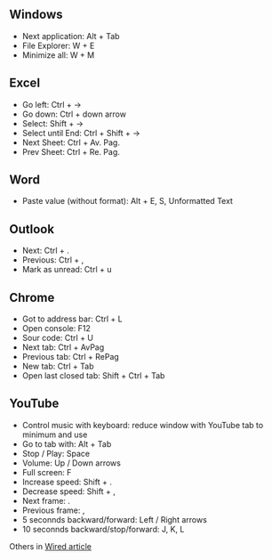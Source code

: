 ## Windows
- Next application: Alt + Tab
- File Explorer: W + E
- Minimize all: W + M

## Excel
- Go left: Ctrl + ->
- Go down: Ctrl + down arrow
- Select: Shift + ->
- Select until End: Ctrl + Shift + ->
- Next Sheet: Ctrl + Av. Pag.
- Prev Sheet: Ctrl + Re. Pag.

## Word
- Paste value (without format): Alt + E, S, Unformatted Text

## Outlook
- Next: Ctrl + .
- Previous: Ctrl + ,
- Mark as unread: Ctrl + u

## Chrome
- Got to address bar: Ctrl + L
- Open console: F12
- Sour code: Ctrl + U
- Next tab: Ctrl + AvPag
- Previous tab: Ctrl + RePag
- New tab: Ctrl + Tab
- Open last closed tab: Shift + Ctrl + Tab

## YouTube
- Control music with keyboard: reduce window with YouTube tab to minimum and use
- Go to tab with: Alt + Tab
- Stop / Play: Space
- Volume: Up / Down arrows
- Full screen: F
- Increase speed: Shift + .
- Decrease speed: Shift + ,
- Next frame: .
- Previous frame: ,
- 5 seconnds backward/forward: Left / Right arrows
- 10 seconnds backward/stop/forward: J, K, L

Others in [Wired article](https://www.wired.com/story/do-everything-faster-keyboard-shortcuts-tricks-tips/)
